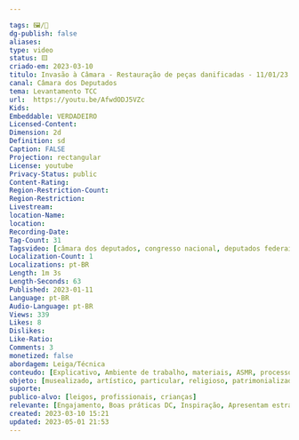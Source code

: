 ```yaml
---

tags: 🖼️/🎥️
dg-publish: false
aliases: 
type: video
status: 🟨️ 
criado-em: 2023-03-10
titulo: Invasão à Câmara - Restauração de peças danificadas - 11/01/23
canal: Câmara dos Deputados
tema: Levantamento TCC 
url:  https://youtu.be/AfwdODJ5VZc
Kids: 
Embeddable: VERDADEIRO
Licensed-Content: 
Dimension: 2d
Definition: sd
Caption: FALSE
Projection: rectangular
License: youtube
Privacy-Status: public
Content-Rating: 
Region-Restriction-Count: 
Region-Restriction: 
Livestream: 
location-Name: 
location: 
Recording-Date: 
Tag-Count: 31
Tagsvideo: [câmara dos deputados, congresso nacional, deputados federais, camara federal, restauracao, bailarina, invasao camara, depredacao camara, vandalismo, intervencao militar, vidros, obras de arte, destruicao de patrimonio, lula, bolsonaro, direita, esquerda, ataque a camara, destruicao na camara, depredacao, patrimonio publico, ataque, ataque golpista, terroristas, vidros quebrados, quebradeira, vandalos, pichacao, camara alagada, alagamento, vidracas quebradas]
Localization-Count: 1
Localizations: pt-BR
Length: 1m 3s
Length-Seconds: 63
Published: 2023-01-11
Language: pt-BR
Audio-Language: pt-BR
Views: 339
Likes: 8
Dislikes: 
Like-Ratio: 
Comments: 3
monetized: false
abordagem: Leiga/Técnica
conteudo: [Explicativo, Ambiente de trabalho, materiais, ASMR, processos]
objeto: [musealizado, artístico, particular, religioso, patrimonializado, histórico]
suporte:
publico-alvo: [leigos, profissionais, crianças]
relevante: [Engajamento, Boas práticas DC, Inspiração, Apresentam estratégias de DC, Inovações, cibercultura]
created: 2023-03-10 15:21
updated: 2023-05-01 21:53
---
```

